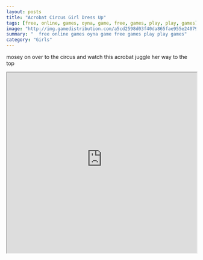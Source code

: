 ```yaml
---
layout: posts
title: "Acrobat Circus Girl Dress Up"
tags: [free, online, games, oyna, game, free, games, play, play, games]
image: "http://img.gamedistribution.com/a5cd2598d03f40da865fae955e240792.jpg"
summary: "  free online games oyna game free games play play games"
category: "Girls"
---
```


mosey on over to the circus and watch this acrobat juggle her way to the top

<iframe width="100%" height="480px;" src="http://flash.gamedistribution.com?game=a5cd2598d03f40da865fae955e240792"></iframe>